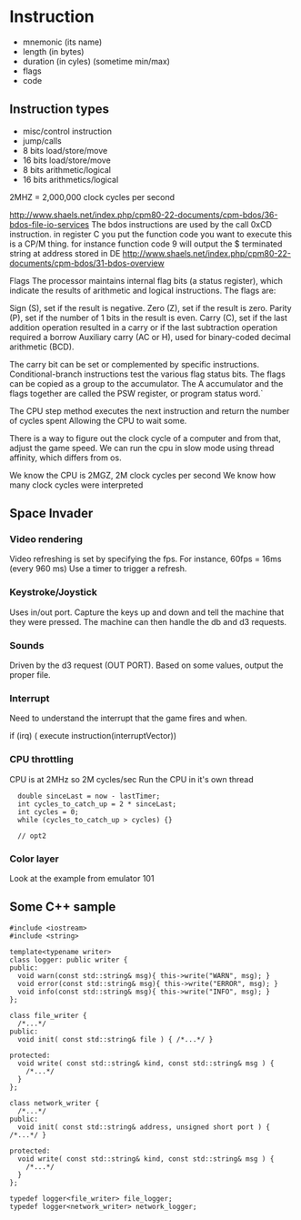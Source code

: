 # Instruction
* mnemonic (its name)
* length (in bytes)
* duration (in cyles) (sometime min/max)
* flags
* code

## Instruction types
* misc/control instruction
* jump/calls
* 8 bits load/store/move
* 16 bits load/store/move
* 8 bits arithmetic/logical
* 16 bits arithmetics/logical

2MHZ = 2,000,000 clock cycles per second


http://www.shaels.net/index.php/cpm80-22-documents/cpm-bdos/36-bdos-file-io-services
The bdos instructions are used by the call 0xCD instruction.
in register C you put the function code you want to execute
this is a CP/M thing.   for instance function code 9 will output the $ terminated string at address stored in DE
http://www.shaels.net/index.php/cpm80-22-documents/cpm-bdos/31-bdos-overview


Flags
The processor maintains internal flag bits (a status register), which indicate the results of arithmetic and logical instructions. The flags are:

Sign (S), set if the result is negative.
Zero (Z), set if the result is zero.
Parity (P), set if the number of 1 bits in the result is even.
Carry (C), set if the last addition operation resulted in a carry or if the last subtraction operation required a borrow
Auxiliary carry (AC or H), used for binary-coded decimal arithmetic (BCD).

The carry bit can be set or complemented by specific instructions. Conditional-branch instructions test the various flag status bits. The flags can be copied as a group to the accumulator. The A accumulator and the flags together are called the PSW register, or program status word.`


The CPU step method executes the next instruction and return the number of cycles spent
Allowing the CPU to wait some.

There is a way to figure out the clock cycle of a computer and from that, adjust the game speed.  We can run the cpu in slow mode using thread affinity, which differs from os.

We know the CPU is 2MGZ, 2M clock cycles per second
We know how many clock cycles were interpreted

## Space Invader

### Video rendering
Video refreshing is set by specifying the fps.  For instance, 60fps = 16ms (every 960 ms)
Use a timer to trigger a refresh.

### Keystroke/Joystick
Uses in/out port.
Capture the keys up and down and tell the machine that they were pressed.
The machine can then handle the db and d3 requests.

### Sounds
Driven by the d3 request (OUT PORT).  Based on some values, output the proper file.

### Interrupt
Need to understand the interrupt that the game fires and when.

if (irq) ( execute instruction(interruptVector))

### CPU throttling
CPU is at 2MHz so 2M cycles/sec
Run the CPU in it's own thread
```
  double sinceLast = now - lastTimer;
  int cycles_to_catch_up = 2 * sinceLast;
  int cycles = 0;
  while (cycles_to_catch_up > cycles) {}

  // opt2

```


### Color layer
Look at the example from emulator 101

## Some C++ sample

```
#include <iostream>
#include <string>

template<typename writer>
class logger: public writer {
public:
  void warn(const std::string& msg){ this->write("WARN", msg); }
  void error(const std::string& msg){ this->write("ERROR", msg); }
  void info(const std::string& msg){ this->write("INFO", msg); }
};

class file_writer {
  /*...*/
public:
  void init( const std::string& file ) { /*...*/ }

protected:
  void write( const std::string& kind, const std::string& msg ) {
    /*...*/
  }
};

class network_writer {
  /*...*/
public:
  void init( const std::string& address, unsigned short port ) { /*...*/ }

protected:
  void write( const std::string& kind, const std::string& msg ) {
    /*...*/
  }
};

typedef logger<file_writer> file_logger;
typedef logger<network_writer> network_logger;
```